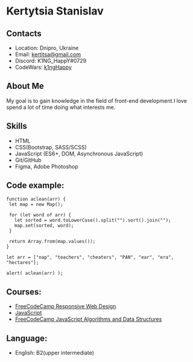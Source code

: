 # **Kertytsia Stanislav**

## Contacts

- Location: Dnipro, Ukraine
- Email: kertitsa@gmail.com
- Discord: K1NG_HappY#0729
- CodeWars: [k1ngHappy](https://www.codewars.com/users/K1NG_HappY)

## About Me

My goal is to gain knowledge in the field of front-end development.I love spend a lot of time doing what interests me.

## Skills

- HTML
- CSS(Bootstrap, SASS/SCSS)
- JavaScript (ES6+, DOM, Asynchronous JavaScript)
- Git/GitHub
- Figma, Adobe Photoshop

## Code example:

``` 
function aclean(arr) {
 let map = new Map();

 for (let word of arr) {
   let sorted = word.toLowerCase().split("").sort().join("");
   map.set(sorted, word);
 }

 return Array.from(map.values());
}

let arr = ["nap", "teachers", "cheaters", "PAN", "ear", "era", "hectares"];

alert( aclean(arr) );
```

## Сourses:

- [FreeCodeCamp Responsive Web Design](https://www.freecodecamp.org/learn/responsive-web-design)
- [JavaScript](https://javascript.info)
- [FreeCodeCamp JavaScript Algorithms and Data Structures](https://www.freecodecamp.org/certification/mrks77/javascript-algorithms-and-data-structures)

## Language:

- English: B2(upper intermediate)
